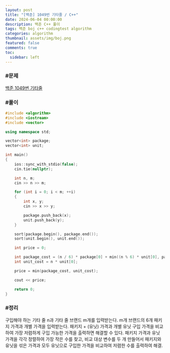 ```yaml
---
layout: post
title: "[백준] 1049번 기타줄 / C++"
date: 2024-06-04 00:00:00
description: 백준 C++ 풀이
tags: 백준 boj c++ codingtest algorithm
categories: algorithm
thumbnail: assets/img/boj.png
featured: false
comments: true
toc:
  sidebar: left
---
```


### #문제
[백준 1049번 기타줄](https://www.acmicpc.net/problem/1049)

### #풀이
```c++
#include <algorithm>
#include <iostream>
#include <vector>

using namespace std;

vector<int> package;
vector<int> unit;

int main()
{
	ios::sync_with_stdio(false);
	cin.tie(nullptr);

	int n, m;
	cin >> n >> m;

	for (int i = 0; i < m; ++i)
	{
		int x, y;
		cin >> x >> y;

		package.push_back(x);
		unit.push_back(y);
	}

	sort(package.begin(), package.end());
	sort(unit.begin(), unit.end());

	int price = 0;

	int package_cost = (n / 6) * package[0] + min((n % 6) * unit[0], package[0]);
	int unit_cost = n * unit[0];

	price = min(package_cost, unit_cost);

	cout << price;

	return 0;
}
```

### #정리
구입해야 하는 기타 줄 n과 기타 줄 브랜드 m개를 입력받는다. m개 브랜드의 6개 패키지 가격과 개별 가격을 입력받는다. 패키지 + (유닛) 가격과 개별 유닛 구입 가격을 비교하여 가장 저렴하게 구입 가능한 가격을 출력하면 해결할 수 있다. 패키지 가격과 유닛 가격을 각각 정렬하여 가장 작은 수를 찾고, 비교 대상 변수를 두 개 만들어서 패키지와 유닛을 섞은 가격과 모두 유닛으로 구입한 가격을 비교하여 저렴한 수를 출력하여 해결.